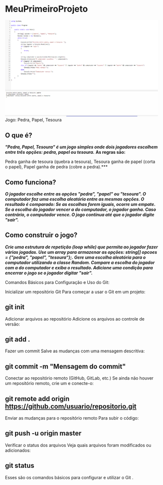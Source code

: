 # MeuPrimeiroProjeto
![alt text](image.png)
Jogo: Pedra, Papel, Tesoura

## O que é?
***"Pedra, Papel, Tesoura" é um jogo simples onde dois jogadores escolhem entre três opções: pedra, papel ou tesoura.*** 
**As regras são:**

Pedra ganha de tesoura (quebra a tesoura),
Tesoura ganha de papel (corta o papel),
Papel ganha de pedra (cobre a pedra).***

## Como funciona?

***O jogador escolhe entre as opções "pedra", "papel" ou "tesoura".
O computador faz uma escolha aleatória entre as mesmas opções.
O resultado é comparado:
Se as escolhas forem iguais, ocorre um empate.
Se a escolha do jogador vencer a do computador, o jogador ganha.
Caso contrário, o computador vence.
O jogo continua até que o jogador digite "sair".***

## Como construir o jogo?

***Crie uma estrutura de repetição (loop while) que permita ao jogador fazer várias jogadas.
Use um array para armazenar as opções: string[] opcoes = {"pedra", "papel", "tesoura"};.
Gere uma escolha aleatória para o computador utilizando a classe Random.
Compare a escolha do jogador com a do computador e exiba o resultado.
Adicione uma condição para encerrar o jogo se o jogador digitar "sair".***

Comandos Básicos para Configuração e Uso do Git:

Inicializar um repositório Git
Para começar a usar o Git em um projeto:


## git init
Adicionar arquivos ao repositório
Adicione os arquivos ao controle de versão:


## git add .
Fazer um commit
Salve as mudanças com uma mensagem descritiva:


## git commit -m "Mensagem do commit"
Conectar ao repositório remoto (GitHub, GitLab, etc.)
Se ainda não houver um repositório remoto, crie um e conecte-o:


## git remote add origin https://github.com/usuario/repositorio.git
Enviar as mudanças para o repositório remoto
Para subir o código:


## git push -u origin master
Verificar o status dos arquivos
Veja quais arquivos foram modificados ou adicionados:


## git status
Esses são os comandos básicos para configurar e utilizar o Git .
